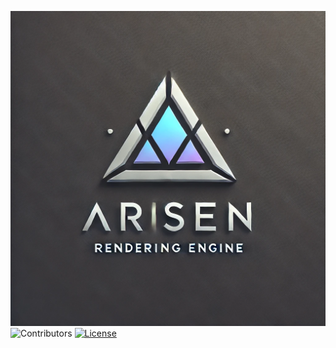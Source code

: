 ![img](./Arisen/Editor/ArisenEditor/Assets/LOGO.png)
![Contributors](https://img.shields.io/github/contributors/ArisenEngine/Engine)
[![License](https://img.shields.io/github/license/:user/:repo)](https://github.com/ArisenEngine/Engine/blob/main/LICENSE)
